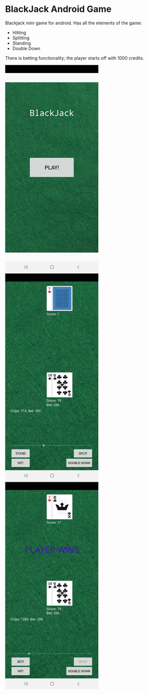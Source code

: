 # BlackJack Android Game

Blackjack mini game for android. Has all the elements of the game:
- Hitting
- Splitting
- Standing
- Double Down

There is betting functionality; the player starts off with 1000 credits.

<span>
<img src="/Screenshots/StartScreen.jpg" width="300px">
<img src="/Screenshots/Gameplay1.jpg" width="300px">
<img src="/Screenshots/Gameplay2.jpg" width="300px">
</span>
